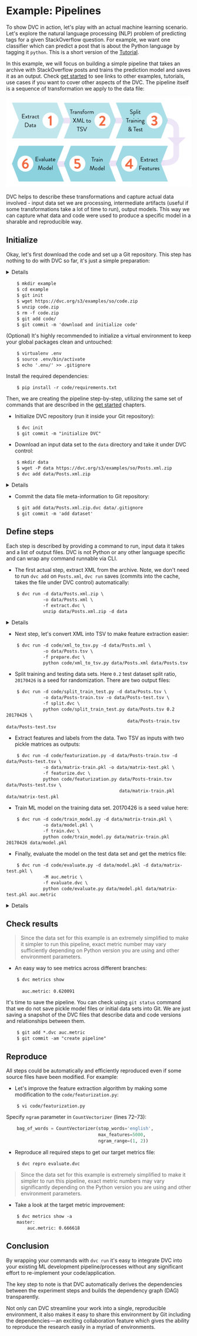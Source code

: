 # Example: Pipelines

To show DVC in action, let's play with an actual machine learning scenario.
Let's explore the natural language processing (NLP) problem of predicting tags
for a given StackOverflow question. For example, we want one classifier which
can predict a post that is about the Python language by tagging it `python`.
This is a short version of the [Tutorial](/doc/tutorial).

In this example, we will focus on building a simple pipeline that takes an
archive with StackOverflow posts and trains the prediction model and saves it as
an output. Check [get started](/doc/get-started) to see links to other examples,
tutorials, use cases if you want to cover other aspects of the DVC. The pipeline
itself is a sequence of transformation we apply to the data file:

![](/static/img/example-flow-2x.png)

DVC helps to describe these transformations and capture actual data involved -
input data set we are processing, intermediate artifacts (useful if some
transformations take a lot of time to run), output models. This way we can
capture what data and code were used to produce a specific model in a sharable
and reproducible way.

## Initialize

Okay, let's first download the code and set up a Git repository. This step has
nothing to do with DVC so far, it's just a simple preparation:

<details>

### Expand to learn how to download on Windows

Windows does not ship `wget` utility by default, so you'll need to use
a browser to download `code.zip` or install it from a third party. We recommend
using [chocolatey](https://chocolatey.org/). First, if you haven't already,
install chocolatey using [official guide](https://chocolatey.org/install). Then
install `wget` and `tar` with the following command in the `Command Prompt`:
```dvc
    C:\> choco install wget
```

</details>

```dvc
    $ mkdir example
    $ cd example
    $ git init
    $ wget https://dvc.org/s3/examples/so/code.zip
    $ unzip code.zip
    $ rm -f code.zip
    $ git add code/
    $ git commit -m 'download and initialize code'
```

(Optional) It's highly recommended to initialize a virtual environment to keep
your global packages clean and untouched:

```dvc
    $ virtualenv .env
    $ source .env/bin/activate
    $ echo '.env/' >> .gitignore
```

Install the required dependencies:

```dvc
    $ pip install -r code/requirements.txt
```

Then, we are creating the pipeline step-by-step, utilizing the same set of
commands that are described in the [get started](/doc/get-started) chapters.

* Initialize DVC repository (run it inside your Git repository):

```dvc
    $ dvc init
    $ git commit -m "initialize DVC"
```

* Download an input data set to the `data` directory and take it under DVC
control:

```dvc
    $ mkdir data
    $ wget -P data https://dvc.org/s3/examples/so/Posts.xml.zip
    $ dvc add data/Posts.xml.zip
```

<details>

### Expand to learn more about DVC internals

`dvc init` created a new directory `example\.dvc` with `config`, `.gitignore`
files and `cache` directory. These files and directories are hidden from a user
in general and a user does not interact with these files directly. Check
[DVC Files and Directories](/doc/user-guide/dvc-files-and-directories)
to learn more.

When we run `dvc add Posts.xml.zip` the following happens. DVC creates an
*orphaned* version of the [stage file](/doc/user-guide/dvc-file-format):

```yaml
   md5: 4dbe7a4e5a0d41b652f3d6286c4ae788
   outs:
   - cache: true
     md5: ce68b98d82545628782c66192c96f2d2
     path: Posts.xml.zip
```

This is the file that should be committed into a version control system instead
of the data file itself.

Actual data file `Posts.xml.zip` is linked into the `.dvc\cache` directory,
under the `.dvc\cache\ce\68b98d82545628782c66192c96f2d2` name and is added to
`.gitignore`. Even if you remove it in the workspace, or checkout a different
branch/commit the data is not lost if a corresponding DVC file is committed.
It's enough to run `dvc checkout` or `dvc pull` to restore data files.

</details>

* Commit the data file meta-information to Git repository:

```dvc
    $ git add data/Posts.xml.zip.dvc data/.gitignore
    $ git commit -m 'add dataset'
```

## Define steps

Each step is described by providing a command to run, input data it takes and
a list of output files. DVC is not Python or any other language specific and
can wrap any command runnable via CLI.

* The first actual step, extract XML from the archive. Note, we don't need to
run `dvc add` on `Posts.xml`, `dvc run` saves (commits into the cache, takes the
file under DVC control) automatically:

```dvc
    $ dvc run -d data/Posts.xml.zip \
              -o data/Posts.xml \
              -f extract.dvc \
              unzip data/Posts.xml.zip -d data
```

<details>

### Expand to learn more about DVC internals

Similar to `dvc add`, `dvc run` creates a [stage file](/doc/user-guide/dvc-file-format):

```yaml
   cmd: ' unzip data/Posts.xml.zip -d data'
   deps:
   - md5: ce68b98d82545628782c66192c96f2d2
     path: data/Posts.xml.zip
   md5: abaf651846ec4fb7a4a8e1a685546ed9
   outs:
   - cache: true
     md5: a304afb96060aad90176268345e10355
     path: data/Posts.xml
```

This file is using the same technique - pointers (md5 hashes) to the cache to
describe and version control dependencies and outputs. Output `Posts.xml` file
is automatically added to the `.gitignore` file and a link is created into a cache
`.dvc/cache/a3/04afb96060aad90176268345e10355` to save it.

Two things are worth noticing here. First, by analyzing dependencies and outputs
DVC files describe we can restore the full chain (DAG) of commands we need to
apply. This is important when you run `dvc repro` to reproduce the final or
intermediate result.

Second, you should see by now that the actual data is stored in the `.dvc\cache`
directory, each file having a name in a form of an md5 hash. This cache is
similar to Git's internal objects store but made specifically to handle large
data files. DVC is using reflinks, hardlinks and other optimizations to manage
your actual workspace without copying every time object from/to the cache.

</details>

* Next step, let's convert XML into TSV to make feature extraction easier:

```dvc
    $ dvc run -d code/xml_to_tsv.py -d data/Posts.xml \
              -o data/Posts.tsv \
              -f prepare.dvc \
              python code/xml_to_tsv.py data/Posts.xml data/Posts.tsv
```

* Split training and testing data sets. Here `0.2` test dataset split ratio,
`20170426` is a seed for randomization. There are two output files:

```dvc
    $ dvc run -d code/split_train_test.py -d data/Posts.tsv \
              -o data/Posts-train.tsv -o data/Posts-test.tsv \
              -f split.dvc \
              python code/split_train_test.py data/Posts.tsv 0.2 20170426 \
                                              data/Posts-train.tsv data/Posts-test.tsv
```

* Extract features and labels from the data. Two TSV as inputs with two pickle
matrices as outputs:

```dvc
    $ dvc run -d code/featurization.py -d data/Posts-train.tsv -d data/Posts-test.tsv \
              -o data/matrix-train.pkl -o data/matrix-test.pkl \
              -f featurize.dvc \
              python code/featurization.py data/Posts-train.tsv data/Posts-test.tsv \
                                           data/matrix-train.pkl data/matrix-test.pkl
```

* Train ML model on the training data set. 20170426 is a seed value here:

```dvc
    $ dvc run -d code/train_model.py -d data/matrix-train.pkl \
              -o data/model.pkl \
              -f train.dvc \
              python code/train_model.py data/matrix-train.pkl 20170426 data/model.pkl
```

* Finally, evaluate the model on the test data set and get the metrics file:

```dvc
    $ dvc run -d code/evaluate.py -d data/model.pkl -d data/matrix-test.pkl \
              -M auc.metric \
              -f evaluate.dvc \
              python code/evaluate.py data/model.pkl data/matrix-test.pkl auc.metric
```

<details>

### Expand to learn more about DVC internals

By analyzing dependencies and outputs DVC files describe we can restore the
full chain (DAG) of commands we need to apply. This is important when you run
`dvc repro` to reproduce the final or intermediate result.

`dvc pipeline show` helps to visualize the pipeline (run it with `-c` option to
see actual commands instead of DVC-files):

```dvc
    $ dvc pipeline show --ascii evaluate.dvc

           .------------------------.
           | data/Posts.xml.zip.dvc |
           `------------------------'
                        *
                        *
                        *
                .-------------.
                | extract.dvc |
                `-------------'
                        *
                        *
                        *
                .-------------.
                | prepare.dvc |
                `-------------'
                        *
                        *
                        *
                  .-----------.
                  | split.dvc |
                  `-----------'
                        *
                        *
                        *
                .---------------.
                | featurize.dvc |
                `---------------'
                 **           ***
               **                **
             **                    **
    .-----------.                    **
    | train.dvc |                  **
    `-----------'                **
                 **           ***
                   **       **
                     **   **
                .--------------.
                | evaluate.dvc |
                `--------------'
```

</details>

## Check results

> Since the data set for this example is an extremely simplified to make it
simpler to run this pipeline, exact metric number may vary sufficiently
depending on Python version you are using and other environment parameters.

* An easy way to see metrics across different branches:

```dvc
    $ dvc metrics show

      auc.metric: 0.620091
```

It's time to save the pipeline. You can check using `git status` command that we
do not save pickle model files or initial data sets into Git. We are just saving
a snapshot of the DVC files that describe data and code versions and
relationships between them.

```dvc
    $ git add *.dvc auc.metric
    $ git commit -am "create pipeline"
```

## Reproduce

All steps could be automatically and efficiently reproduced even if some source
files have been modified. For example:

* Let's improve the feature extraction algorithm by making some modification to
the `code/featurization.py`:

```dvc
    $ vi code/featurization.py
```

Specify `ngram` parameter in `CountVectorizer` (lines 72–73):

```python
    bag_of_words = CountVectorizer(stop_words='english',
                                   max_features=5000,
                                   ngram_range=(1, 2))
```

* Reproduce all required steps to get our target metrics file:

```dvc
    $ dvc repro evaluate.dvc
```

> Since the data set for this example is extremely simplified to make it
simpler to run this pipeline, exact metric numbers may vary significantly
depending on the Python version you are using and other environment parameters.

* Take a look at the target metric improvement:

```dvc
    $ dvc metrics show -a
    master:
        auc.metric: 0.666618
```

## Conclusion

By wrapping your commands with `dvc run` it's easy to integrate DVC into your
existing ML development pipeline/processes without any significant effort to
re-implement your code/application.

The key step to note is that DVC automatically derives the dependencies between
the experiment steps and builds the dependency graph (DAG) transparently.

Not only can DVC streamline your work into a single, reproducible environment,
it also makes it easy to share this environment by Git including the
dependencies — an exciting collaboration feature which gives the ability to
reproduce the research easily in a myriad of environments.
